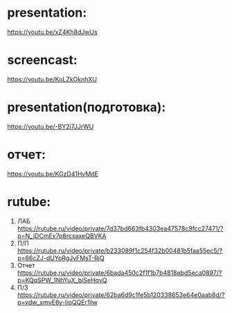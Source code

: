 # presentation:
https://youtu.be/xZ4Kh8dJwUs
# screencast:
https://youtu.be/KoLZkOknhXU

# presentation(подготовка):
https://youtu.be/-BY2i7JJrWU
# отчет:
https://youtu.be/KGzD41HyMdE
# rutube:
 1. ЛАБ https://rutube.ru/video/private/7d37bd663fb4303ea47578c9fcc27471/?p=N_jDCmEx7p8rcsaxeQBVKA
 2. П/П https://rutube.ru/video/private/b233089f1c254f32b00481b5faa55ec5/?p=66cZJ-dUYoRgJvFMsT-RjQ
 3. Отчет https://rutube.ru/video/private/6bada450c2f1f1b7b4818ebd5eca0897/?p=KQqSPW_1NhYuX_biSeHqvQ
 4. П/З https://rutube.ru/video/private/62ba6d9c1fe5b120338653e64e0aab8d/?p=vdw_xmvE6y-IjpQQEr1jlw
